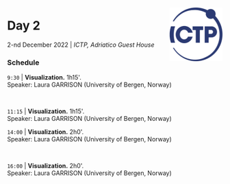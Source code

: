 <a href="https://indico.ictp.it/event/9781/"><img src="https://raw.githubusercontent.com/zelenelez/images/master/International_Centre_for_Theoretical_Physics.png" width="125" height="125" align="right" /></a>

# Day 2 
2-nd December 2022 | *ICTP, Adriatico Guest House*
### Schedule
``9:30`` | **Visualization.** 1h15'. <br> Speaker:	Laura GARRISON (University of Bergen, Norway)

 <br>

``11:15`` | **Visualization.** 1h15'.  <br> Speaker: Laura GARRISON (University of Bergen, Norway)
 <br>

``14:00`` | **Visualization.** 2h0'. <br> Speaker:	Laura GARRISON (University of Bergen, Norway)

<br>

 ``16:00`` | **Visualization.** 2h0'. <br> Speaker:	Laura GARRISON (University of Bergen, Norway)
